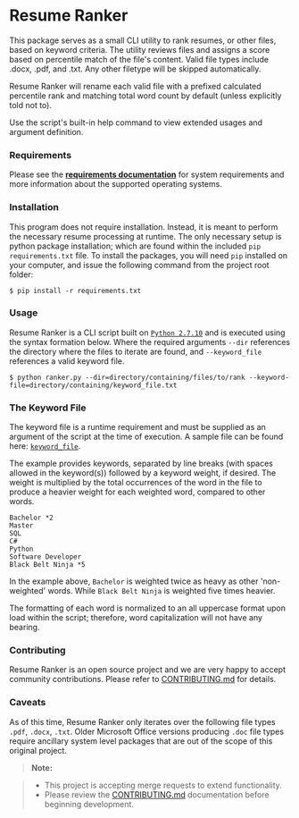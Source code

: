 
Resume Ranker
===================

This package serves as a small CLI utility to rank resumes, or other files, based on keyword criteria.  The utility reviews files and assigns a score based on percentile match of the file's content.  Valid
file types include .docx, .pdf, and .txt.   Any other filetype will be skipped automatically.

Resume Ranker will rename each valid file with a prefixed calculated percentile rank and matching total word count by default (unless explicitly told not to).

Use the script's built-in help command to view extended usages and argument definition.  


### Requirements

Please see the **[requirements documentation](/documentation/requirements.md)** for system requirements and more information about the supported operating systems.

### Installation

This program does not require installation.  Instead, it is meant to perform the necessary resume processing at runtime.  The only necessary setup is python package installation; which are found within the included `pip` `requirements.txt` file.  To install the packages, you will need `pip` installed on your computer, and issue the following command from the project root folder:

    $ pip install -r requirements.txt

### Usage

Resume Ranker is a CLI script built on [`Python 2.7.10`](https://www.python.org/downloads/release/python-2710/) and is executed using the syntax formation below.  Where the required arguments `--dir` references the directory where the files to iterate are found, and `--keyword_file` references a valid keyword file.

    $ python ranker.py --dir=directory/containing/files/to/rank --keyword-file=directory/containing/keyword_file.txt


### The Keyword File

The keyword file is a runtime requirement and must be supplied as an argument of the script at the time of execution.  A sample file can be found here: [`keyword_file`](/tests/samples/keywords.txt).  

The example provides keywords, separated by line breaks (with spaces allowed in the keyword(s)) followed by a keyword weight, if desired.  The weight is multiplied by the total occurrences of the word in the file to produce a heavier weight for each weighted word, compared to other words.  

    Bachelor *2
	Master
	SQL
	C#
	Python
	Software Developer
	Black Belt Ninja *5

In the example above, `Bachelor` is weighted twice as heavy as other 'non-weighted' words.  While `Black Belt Ninja` is weighted five times heavier. 

The formatting of each word is normalized to an all uppercase format upon load within the script; therefore, word capitalization will not have any bearing. 



### Contributing

Resume Ranker is an open source project and we are very happy to accept community contributions. Please refer to [CONTRIBUTING.md](/documentation/CONTRIBUTING.md) for details.



### Caveats

As of this time, Resume Ranker only iterates over the following file types `.pdf`, `.docx`, `.txt`.  Older Microsoft Office versions producing `.doc` file types require ancillary system level packages that are out of the scope of this original project.


> **Note:**

> - This project is accepting merge requests to extend functionality.
> - Please review the [CONTRIBUTING.md](/documentation/CONTRIBUTING.md) documentation before beginning development.


